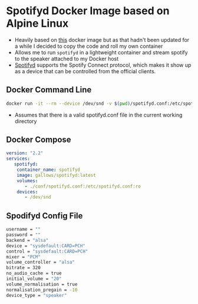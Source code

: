 # Spotifyd Docker Image based on Alpine Linux

 - Heavily based on [this](https://hub.docker.com/r/rohmilkaese/spotifyd) docker image but as that hadn't been updated for a while I decided to copy the code and roll my own container
 - Allows me to run `spotifyd` in a lightweight container and stream spotify to the speaker attached to my Docker host 
- [Spotifyd](https://github.com/Spotifyd/spotifyd) supports the Spotify Connect protocol, which makes it show up as a device that can be controlled from the official clients.

## Docker Command Line

~~~bash
docker run -it --rm --device /dev/snd -v $(pwd)/spotifyd.conf:/etc/spotifyd.conf gallows/spotifyd:0.3.4
~~~

- Assumes that there is a valid spotifyd.conf file in the current working directory

## Docker Compose

~~~yaml
version: "2.2"
services:
   spotifyd:
    container_name: spotifyd
    image: gallows/spotifyd:latest
    volumes:
       - ./conf/spotifyd.conf:/etc/spotifyd.conf:ro
    devices:
       - /dev/snd
~~~

## Spodifyd Config File

~~~bash
username = ""
password = ""
backend = "alsa"
device = "sysdefault:CARD=PCH"
control = "sysdefault:CARD=PCH"
mixer = "PCM"
volume_controller = "alsa"
bitrate = 320
no_audio_cache = true
initial_volume = "20"
volume_normalisation = true
normalisation_pregain = -10
device_type = "speaker"
~~~